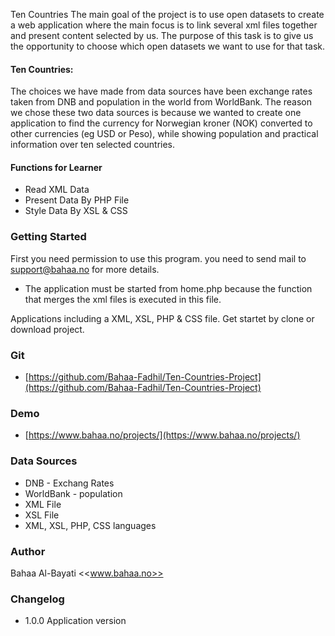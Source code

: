 Ten Countries
The main goal of the project is to use open datasets to create a web application where the main focus is to link several xml files together and present content selected by us. The purpose of this task is to give us the opportunity to choose which open datasets we want to use for that task.

#### Ten Countries:

The choices we have made from data sources have been exchange rates taken from DNB and population in the world from WorldBank. The reason we chose these two data sources is because we wanted to create one application to find the currency for Norwegian kroner (NOK) converted to other currencies (eg USD or Peso), while showing population and practical information over ten selected countries.


#### Functions for Learner
* Read XML Data 
* Present Data By PHP File 
* Style Data By XSL & CSS

### Getting Started
First you need permission to use this program. you need to send mail to support@bahaa.no for more details.

* The application must be started from home.php because the function that merges the xml files is executed in this file.

Applications including a XML, XSL, PHP & CSS file. Get startet by clone or download project. 


### Git
* [https://github.com/Bahaa-Fadhil/Ten-Countries-Project](https://github.com/Bahaa-Fadhil/Ten-Countries-Project)

### Demo
* [https://www.bahaa.no/projects/](https://www.bahaa.no/projects/)


### Data Sources
* DNB - Exchang Rates
* WorldBank - population
* XML File
* XSL File
* XML, XSL, PHP, CSS languages

### Author
Bahaa Al-Bayati <<www.bahaa.no>>


### Changelog
* 1.0.0 Application version

